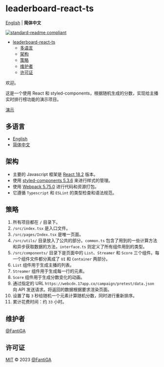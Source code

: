 # leaderboard-react-ts

[English](README.md) | **简体中文**

[![standard-readme compliant](https://img.shields.io/badge/standard--readme-OK-green.svg?style=flat-square)](https://github.com/RichardLitt/standard-readme)

- [leaderboard-react-ts](#leaderboard-react-ts)
  - [多语言](#多语言)
  - [架构](#架构)
  - [策略](#策略)
  - [维护者](#维护者)
  - [许可证](#许可证)

欢迎。

这是一个使用 React 和 styled-components，根据随机生成的分数，实现给主播实时排行榜功能的演示项目。

[演示](https://fantiga.github.io/leaderboard-react-ts/dist/)

## 多语言

- [English](README.md)
- [简体中文](README.zh-CN.md)

## 架构

  - 主要的 Javascript 框架是 [React 18.2](https://reactjs.org/) 版本。
  - 使用 [styled-components 5.3.6](https://styled-components.com/) 来进行样式的管理。
  - 使用 [Webpack 5.75.0](https://webpack.js.org/) 进行代码和资源打包。
  - 它遵循 `Typescript` 和 `ESLint` 的类型检查和语法规范。

## 策略

  1. 所有项目都在 `/` 目录下。
  2. `/src/index.tsx` 是入口文件。
  3. `/src/pages/Index.tsx` 是唯一页面。
  4. `/src/utils/` 目录放入了公共的部分。`common.ts` 包含了用到的一些计算方法和异步获取数据的方法，`interface.ts` 则定义了所有组件用到的类型。
  5. `/src/components/` 目录下是页面中的 `List`、`Streamer` 和 `Score` 三个组件。每一个组件文件都分离成了 `UI` 和 `Container` 两部分。
  6. `List` 组件用于生成主播的列表。
  7. `Streamer` 组件用于生成每一行的元素。
  8. `Score` 组件用于生成分数变化的动画。
  9. 通过指定的 URL `https://webcdn.17app.co/campaign/pretest/data.json` 向 API 发送请求。将返回的数据根据要求渲染页面。
  10. 设置了每 `3` 秒给随机一个元素计算随机分数，同时进行重新排序。
  11. 累计花费时间：约 `33` 小时。


## 维护者

[@FantiGA](https://github.com/FantiGA)

## 许可证

[MIT](LICENSE)  © 2023 [@FantiGA](https://github.com/FantiGA)
